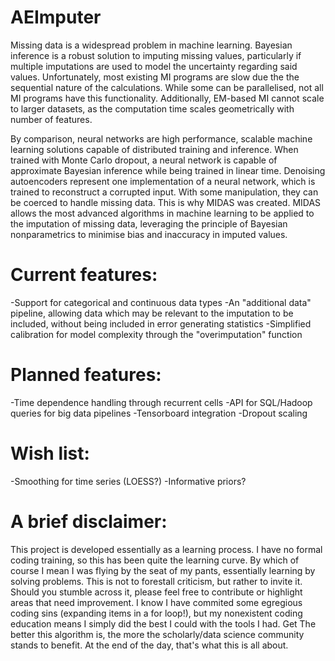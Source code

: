 # AEImputer

Missing data is a widespread problem in machine learning. Bayesian inference is a robust solution to imputing missing values, particularly if multiple imputations are used to model the uncertainty regarding said values. Unfortunately, most existing MI programs are slow due the the sequential nature of the calculations. While some can be parallelised, not all MI programs have this functionality. Additionally, EM-based MI cannot scale to larger datasets, as the computation time scales geometrically with number of features.

By comparison, neural networks are high performance, scalable machine learning solutions capable of distributed training and inference. When trained with Monte Carlo dropout, a neural network is capable of approximate Bayesian inference while being trained in linear time. Denoising autoencoders represent one implementation of a neural network, which is trained to reconstruct a corrupted input. With some manipulation, they can be coerced to handle missing data. This is why MIDAS was created. MIDAS allows the most advanced algorithms in machine learning to be applied to the imputation of missing data, leveraging the principle of Bayesian nonparametrics to minimise bias and inaccuracy in imputed values.

# Current features:
  -Support for categorical and continuous data types
  -An "additional data" pipeline, allowing data which may be relevant to the imputation to be included, without being included in error       generating statistics
  -Simplified calibration for model complexity through the "overimputation" function
 
 # Planned features:
  -Time dependence handling through recurrent cells
  -API for SQL/Hadoop queries for big data pipelines
  -Tensorboard integration
  -Dropout scaling
 
 # Wish list:
  -Smoothing for time series (LOESS?)
  -Informative priors?


# A brief disclaimer:

This project is developed essentially as a learning process. I have no formal coding training, so this has been quite the learning curve. By which of course I mean I was flying by the seat of my pants, essentially learning by solving problems. This is not to forestall criticism, but rather to invite it. Should you stumble across it, please feel free to contribute or highlight areas that need improvement. I know I have commited some egregious coding sins (expanding items in a for loop!), but my nonexistent coding education means I simply did the best I could with the tools I had. Get The better this algorithm is, the more the scholarly/data science community stands to benefit. At the end of the day, that's what this is all about.


